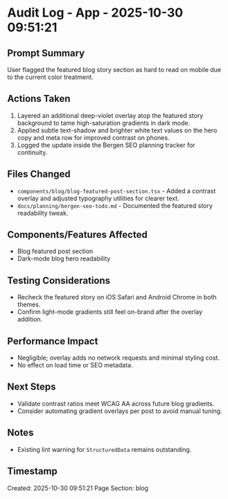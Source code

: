 # Audit Log - App - 2025-10-30 09:51:21

## Prompt Summary

User flagged the featured blog story section as hard to read on mobile due to the current color treatment.

## Actions Taken

1. Layered an additional deep-violet overlay atop the featured story background to tame high-saturation gradients in dark mode.
2. Applied subtle text-shadow and brighter white text values on the hero copy and meta row for improved contrast on phones.
3. Logged the update inside the Bergen SEO planning tracker for continuity.

## Files Changed

- `components/blog/blog-featured-post-section.tsx` - Added a contrast overlay and adjusted typography utilities for clearer text.
- `docs/planning/bergen-seo-todo.md` - Documented the featured story readability tweak.

## Components/Features Affected

- Blog featured post section
- Dark-mode blog hero readability

## Testing Considerations

- Recheck the featured story on iOS Safari and Android Chrome in both themes.
- Confirm light-mode gradients still feel on-brand after the overlay addition.

## Performance Impact

- Negligible; overlay adds no network requests and minimal styling cost.
- No effect on load time or SEO metadata.

## Next Steps

- Validate contrast ratios meet WCAG AA across future blog gradients.
- Consider automating gradient overlays per post to avoid manual tuning.

## Notes

- Existing lint warning for `StructuredData` remains outstanding.

## Timestamp

Created: 2025-10-30 09:51:21
Page Section: blog

